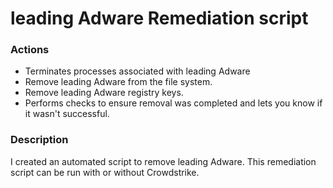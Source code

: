 # leading Adware Remediation script

### Actions
- Terminates processes associated with leading Adware
- Remove leading Adware from the file system.
- Remove leading Adware registry keys.
- Performs checks to ensure removal was completed and lets you know if it wasn't successful.

### Description

I created an automated script to remove leading Adware. This remediation script can be run with or without Crowdstrike.
